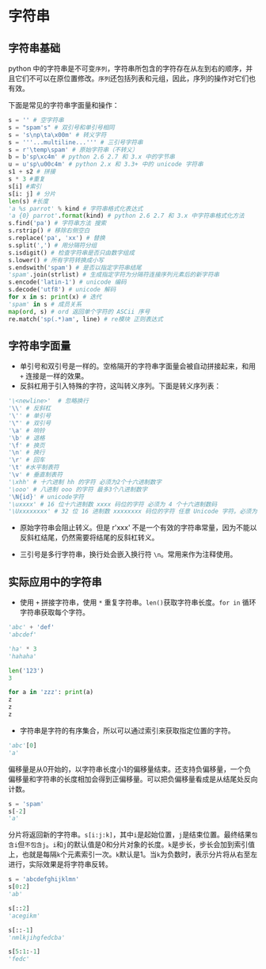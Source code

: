 # 字符串

## 字符串基础

python 中的字符串是不可变`序列`，字符串所包含的字符存在从左到右的顺序，并且它们不可以在原位置修改。`序列`还包括列表和元组，因此，序列的操作对它们也有效。<br>

下面是常见的字符串字面量和操作：

```python
s = '' # 空字符串
s = "spam's" # 双引号和单引号相同
s = 's\np\ta\x00m' # 转义字符
s = '''...multiline...''' # 三引号字符串
s = r'\temp\spam' # 原始字符串（不转义）
b = b'sp\xc4m' # python 2.6 2.7 和 3.x 中的字节串
u = u'sp\u00c4m' # python 2.x 和 3.3+ 中的 unicode 字符串
s1 + s2 # 拼接
s * 3 #重复
s[i] #索引
s[i: j] # 分片
len(s) #长度
'a %s parrot' % kind # 字符串格式化表达式
'a {0} parrot'.format(kind) # python 2.6 2.7 和 3.x 中字符串格式化方法
s.find('pa') # 字符串方法 搜索
s.rstrip() # 移除右侧空白
s.replace('pa', 'xx') # 替换
s.split(',') # 用分隔符分组
s.isdigit() # 检查字符串是否只由数字组成
s.lower() # 所有字符转换成小写
s.endswith('spam') # 是否以指定字符串结尾
'spam'.join(strlist) # 生成指定字符为分隔符连接序列元素后的新字符串
s.encode('latin-1') # unicode 编码
s.decode('utf8') # unicode 解码
for x in s: print(x) # 迭代
'spam' in s # 成员关系
map(ord, s) # ord 返回单个字符的 ASCii 序号
re.match('sp(.*)am', line) # re模块 正则表达式
```

## 字符串字面量

* 单引号和双引号是一样的。空格隔开的字符串字面量会被自动拼接起来，和用 `+` 连接是一样的效果。
* 反斜杠用于引入特殊的字符，这叫转义序列。下面是转义序列表：

```python
'\<newline>'  # 忽略换行
'\\' # 反斜杠
'\'' # 单引号
'\"' # 双引号
'\a' # 响铃
'\b' # 退格
'\f' # 换页
'\n' # 换行
'\r' # 回车
'\t' #水平制表符
'\v' # 垂直制表符
'\xhh' # 十六进制 hh 的字符 必须为2个十六进制数字
'\ooo' # 八进制 ooo 的字符 最多3个八进制数字
'\N{id}' # unicode字符
'\uxxxx' # 16 位十六进制数 xxxx 码位的字符 必须为 4 个十六进制数码
'\Uxxxxxxxx' # 32 位 16 进制数 xxxxxxxx 码位的字符 任意 Unicode 字符。必须为 8 个十六进制数码。
```

* 原始字符串会阻止转义。但是 r'xxx\' 不是一个有效的字符串常量，因为不能以反斜杠结尾，仍然需要将结尾的反斜杠转义。

* 三引号是多行字符串，换行处会嵌入换行符 `\n`。常用来作为注释使用。

## 实际应用中的字符串

* 使用 `+` 拼接字符串，使用 `*` 重复字符串。`len()`获取字符串长度。`for in` 循环字符串获取每个字符。

```python
'abc' + 'def'
'abcdef'

'ha' * 3
'hahaha'

len('123')
3

for a in 'zzz': print(a)
z
z
z
```

* 字符串是字符的有序集合，所以可以通过索引来获取指定位置的字符。

```python
'abc'[0]
'a'
```

偏移量是从0开始的，以字符串长度小1的偏移量结束。还支持负偏移量，一个负偏移量和字符串的长度相加会得到正偏移量。可以把负偏移量看成是从结尾处反向计数。

```python
s = 'spam'
s[-2]
'a'
```

分片将返回新的字符串。`s[i:j:k]`，其中`i`是起始位置，`j`是结束位置。最终结果`包含i`但`不包含j`。`i`和`j`的默认值是0和分片对象的长度。`k`是步长，步长会加到索引值上，也就是每隔`k`个元素索引一次。`k`默认是1。当`k`为负数时，表示分片将从右至左进行，实际效果是将字符串反转。

```python
s = 'abcdefghijklmn'
s[0:2]
'ab'

s[::2]
'acegikm'

s[::-1]
'nmlkjihgfedcba'

s[5:1:-1]
'fedc'
```